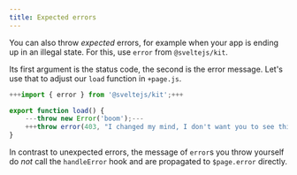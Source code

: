 ```yaml
---
title: Expected errors
---
```


You can also throw _expected_ errors, for example when your app is ending up in an illegal state. For this, use `error` from `@sveltejs/kit`.

Its first argument is the status code, the second is the error message. Let's use that to adjust our `load` function in `+page.js`.

```js
+++import { error } from '@sveltejs/kit';+++

export function load() {
    ---throw new Error('boom');---
	+++throw error(403, "I changed my mind, I don't want you to see this");+++
}
```

In contrast to unexpected errors, the message of `error`s you throw yourself do _not_ call the `handleError` hook and are propagated to `$page.error` directly.
